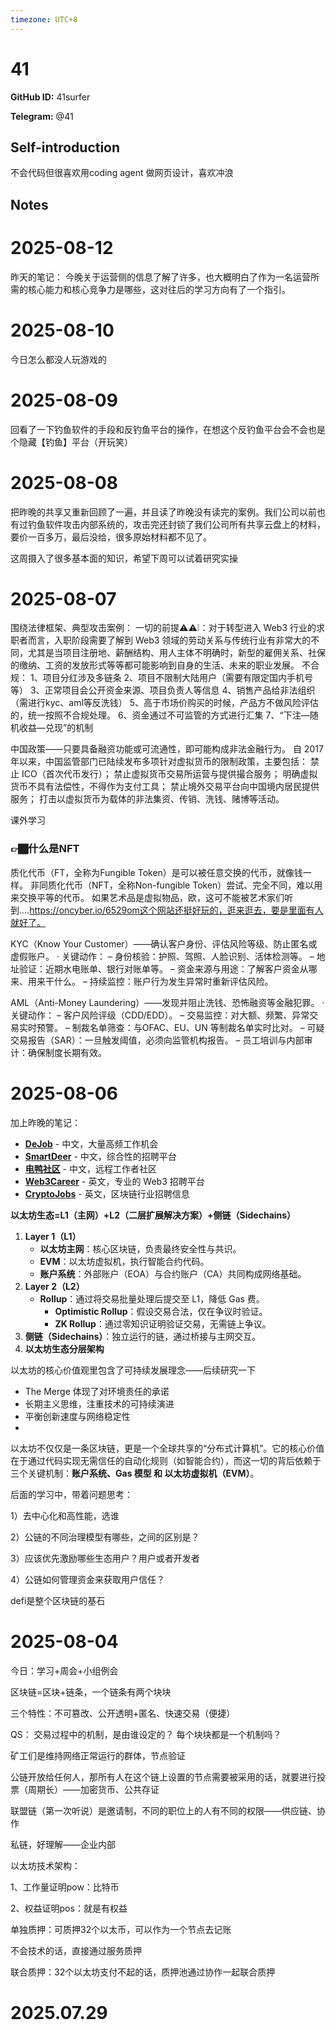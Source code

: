 ```yaml
---
timezone: UTC+8
---
```


# 41

**GitHub ID:** 41surfer

**Telegram:** @41

## Self-introduction

不会代码但很喜欢用coding agent 做网页设计，喜欢冲浪

## Notes

<!-- Content_START -->
# 2025-08-12

昨天的笔记：
今晚关于运营侧的信息了解了许多，也大概明白了作为一名运营所需的核心能力和核心竞争力是哪些，这对往后的学习方向有了一个指引。

# 2025-08-10

今日怎么都没人玩游戏的

# 2025-08-09

回看了一下钓鱼软件的手段和反钓鱼平台的操作，在想这个反钓鱼平台会不会也是个隐藏【钓鱼】平台（开玩笑）

# 2025-08-08

把昨晚的共享又重新回顾了一遍，并且读了昨晚没有读完的案例。我们公司以前也有过钓鱼软件攻击内部系统的，攻击完还封锁了我们公司所有共享云盘上的材料，要价一百多万，最后没给，很多原始材料都不见了。

这周摄入了很多基本面的知识，希望下周可以试着研究实操

# 2025-08-07

围绕法律框架、典型攻击案例：
一切的前提⚠️⚠️❕：对于转型进入 Web3 行业的求职者而言，入职阶段需要了解到 Web3 领域的劳动关系与传统行业有非常大的不同，尤其是当项目注册地、薪酬结构、用人主体不明确时，新型的雇佣关系、社保的缴纳、工资的发放形式等等都可能影响到自身的生活、未来的职业发展。
不合规：
1、项目分红涉及多链条
2、项目不限制大陆用户（需要有限定国内手机号等）
3、正常项目会公开资金来源、项目负责人等信息
4、销售产品给非法组织（需进行kyc、aml等反洗钱）
5、高于市场价购买的时候，产品方不做风险评估的，统一按照不合规处理。
6、资金通过不可监管的方式进行汇集
7、“下注—随机收益—兑现”的机制

中国政策——只要具备融资功能或可流通性，即可能构成非法金融行为。
自 2017 年以来，中国监管部门已陆续发布多项针对虚拟货币的限制政策，主要包括：
禁止 ICO（首次代币发行）；
禁止虚拟货币交易所运营与提供撮合服务；
明确虚拟货币不具有法偿性，不得作为支付工具；
禁止境外交易平台向中国境内居民提供服务；
打击以虚拟货币为载体的非法集资、传销、洗钱、赌博等活动。

课外学习
### 👉🏾什么是NFT
质化代币（FT，全称为Fungible Token）是可以被任意交换的代币，就像钱一样。
非同质化代币（NFT，全称Non-fungible Token）尝试、完全不同，难以用来交换平等的代币。
如果艺术品是虚拟物品，欧，这可不能被艺术家们听到….https://oncyber.io/6529om这个网站还挺好玩的，逛来逛去，要是里面有人就好了。

KYC（Know Your Customer）——确认客户身份、评估风险等级、防止匿名或虚假账户。
· 关键动作：
– 身份核验：护照、驾照、人脸识别、活体检测等。
– 地址验证：近期水电账单、银行对账单等。
– 资金来源与用途：了解客户资金从哪来、用来干什么。
– 持续监控：账户行为发生异常时重新评估风险。

AML（Anti-Money Laundering）——发现并阻止洗钱、恐怖融资等金融犯罪。
· 关键动作：
– 客户风险评级（CDD/EDD）。
– 交易监控：对大额、频繁、异常交易实时预警。
– 制裁名单筛查：与OFAC、EU、UN 等制裁名单实时比对。
– 可疑交易报告（SAR）：一旦触发阈值，必须向监管机构报告。
– 员工培训与内部审计：确保制度长期有效。

# 2025-08-06

加上昨晚的笔记：
- [**DeJob**](https://www.dejob.top/) - 中文，大量高频工作机会
- [**SmartDeer**](https://www.smartdeer.com/) - 中文，综合性的招聘平台
- [**电鸭社区**](https://eleduck.com/) - 中文，远程工作者社区
- [**Web3Career**](https://web3.career/) - 英文，专业的 Web3 招聘平台
- [**CryptoJobs**](https://crypto.jobs/) - 英文，区块链行业招聘信息

**以太坊生态=L1（主网）+L2（二层扩展解决方案）+侧链（Sidechains）**

1. **Layer 1（L1）**
    - **以太坊主网**：核心区块链，负责最终安全性与共识。
    - **EVM**：以太坊虚拟机，执行智能合约代码。
    - **账户系统**：外部账户（EOA）与合约账户（CA）共同构成网络基础。
2. **Layer 2（L2）**
    - **Rollup**：通过将交易批量处理后提交至 L1，降低 Gas 费。
        - **Optimistic Rollup**：假设交易合法，仅在争议时验证。
        - **ZK Rollup**：通过零知识证明验证交易，无需链上争议。
3. **侧链（Sidechains）**：独立运行的链，通过桥接与主网交互。
4. **以太坊生态分层架构**

以太坊的核心价值观里包含了可持续发展理念——后续研究一下

- The Merge 体现了对环境责任的承诺
- 长期主义思维，注重技术的可持续演进
- 平衡创新速度与网络稳定性
- 

以太坊不仅仅是一条区块链，更是一个全球共享的“分布式计算机”。它的核心价值在于通过代码实现无需信任的自动化规则（如智能合约），而这一切的背后依赖于三个关键机制：**账户系统、Gas 模型 和 以太坊虚拟机（EVM）**。

后面的学习中，带着问题思考：

1）去中心化和高性能，选谁

2）公链的不同治理模型有哪些，之间的区别是？

3）应该优先激励哪些生态用户？用户或者开发者

4）公链如何管理资金来获取用户信任？

defi是整个区块链的基石

# 2025-08-04

今日：学习+周会+小组例会

区块链=区块+链条，一个链条有两个块块

三个特性：不可篡改、公开透明+匿名、快速交易（便捷）

QS： 交易过程中的机制，是由谁设定的？ 每个块块都是一个机制吗？

矿工们是维持网络正常运行的群体，节点验证

公链开放给任何人，那所有人在这个链上设置的节点需要被采用的话，就要进行投票（周期长）——加密货币、公共存证

联盟链（第一次听说）是邀请制，不同的职位上的人有不同的权限——供应链、协作

私链，好理解——企业内部

以太坊技术架构：

1、工作量证明pow：比特币

2、权益证明pos：就是有权益

单独质押：可质押32个以太币，可以作为一个节点去记账

不会技术的话，直接通过服务质押

联合质押：32个以太坊支付不起的话，质押池通过协作一起联合质押

# 2025.07.29


<!-- Content_END -->
